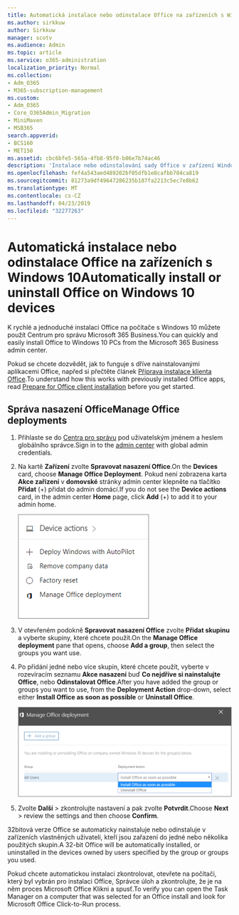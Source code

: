 ```yaml
---
title: Automatická instalace nebo odinstalace Office na zařízeních s Windows 10
ms.author: sirkkuw
author: Sirkkuw
manager: scotv
ms.audience: Admin
ms.topic: article
ms.service: o365-administration
localization_priority: Normal
ms.collection:
- Adm_O365
- M365-subscription-management
ms.custom:
- Adm_O365
- Core_O365Admin_Migration
- MiniMaven
- MSB365
search.appverid:
- BCS160
- MET150
ms.assetid: cbc6bfe5-565a-4fb8-95f0-b06e7b74ac46
description: 'Instalace nebo odinstalování sady Office v zařízení Windows 10 z středisku pro správce Microsoft 365 Business. '
ms.openlocfilehash: fef4a543aed489202bf05dfb1e8cafbb784ca819
ms.sourcegitcommit: 81273a9df49647286235b187fa2213c5ec7e8b62
ms.translationtype: MT
ms.contentlocale: cs-CZ
ms.lasthandoff: 04/23/2019
ms.locfileid: "32277263"
---
```

# <a name="automatically-install-or-uninstall-office-on-windows-10-devices"></a><span data-ttu-id="9a033-103">Automatická instalace nebo odinstalace Office na zařízeních s Windows 10</span><span class="sxs-lookup"><span data-stu-id="9a033-103">Automatically install or uninstall Office on Windows 10 devices</span></span>

<span data-ttu-id="9a033-104">K rychlé a jednoduché instalaci Office na počítače s Windows 10 můžete použít Centrum pro správu Microsoft 365 Business.</span><span class="sxs-lookup"><span data-stu-id="9a033-104">You can quickly and easily install Office to Windows 10 PCs from the Microsoft 365 Business admin center.</span></span>
  
<span data-ttu-id="9a033-105">Pokud se chcete dozvědět, jak to funguje s dříve nainstalovanými aplikacemi Office, napřed si přečtěte článek [Příprava instalace klienta Office](prepare-for-office-client-deployment.md).</span><span class="sxs-lookup"><span data-stu-id="9a033-105">To understand how this works with previously installed Office apps, read [Prepare for Office client installation](prepare-for-office-client-deployment.md) before you get started.</span></span> 
  
## <a name="manage-office-deployments"></a><span data-ttu-id="9a033-106">Správa nasazení Office</span><span class="sxs-lookup"><span data-stu-id="9a033-106">Manage Office deployments</span></span>

1. <span data-ttu-id="9a033-107">Přihlaste se do [Centra pro správu](https://aka.ms/bcsportal) pod uživatelským jménem a heslem globálního správce.</span><span class="sxs-lookup"><span data-stu-id="9a033-107">Sign in to the [admin center](https://aka.ms/bcsportal) with global admin credentials.</span></span> 
    
2. <span data-ttu-id="9a033-108">Na kartě **Zařízení** zvolte **Spravovat nasazení Office**.</span><span class="sxs-lookup"><span data-stu-id="9a033-108">On the **Devices** card, choose **Manage Office Deployment**.</span></span>
      <span data-ttu-id="9a033-109">Pokud není zobrazena karta **Akce zařízení** v **domovské** stránky admin center klepněte na tlačítko **Přidat** (+) přidat do admin domácí.</span><span class="sxs-lookup"><span data-stu-id="9a033-109">If you do not see the **Device actions** card, in the admin center **Home** page, click **Add** (+) to add it to your admin home.</span></span>
    
    ![Screenshot of the Devices card in the admin center](media/9982e784-dbf9-4a76-a159-bb3e2e5aa23f.png)
  
3. <span data-ttu-id="9a033-111">V otevřeném podokně **Spravovat nasazení Office** zvolte **Přidat skupinu** a vyberte skupiny, které chcete použít.</span><span class="sxs-lookup"><span data-stu-id="9a033-111">On the **Manage Office deployment** pane that opens, choose **Add a group**, then select the groups you want use.</span></span>
    
4. <span data-ttu-id="9a033-112">Po přidání jedné nebo více skupin, které chcete použít, vyberte v rozevíracím seznamu **Akce nasazení** buď **Co nejdříve si nainstalujte Office**, nebo **Odinstalovat Office**.</span><span class="sxs-lookup"><span data-stu-id="9a033-112">After you have added the group or groups you want to use, from the **Deployment Action** drop-down, select either **Install Office as soon as possible** or **Uninstall Office**.</span></span>
    
    ![In the Manage Office deployment pane, choose either Install Office as soon as possible, or Uninstall Office.](media/00f24a61-1848-40c0-b037-78d726c7d757.png)
  
5. <span data-ttu-id="9a033-114">Zvolte **Další** \> zkontrolujte nastavení a pak zvolte **Potvrdit**.</span><span class="sxs-lookup"><span data-stu-id="9a033-114">Choose **Next** \> review the settings and then choose **Confirm**.</span></span>
    
<span data-ttu-id="9a033-115">32bitová verze Office se automaticky nainstaluje nebo odinstaluje v zařízeních vlastněných uživateli, kteří jsou zařazení do jedné nebo několika použitých skupin.</span><span class="sxs-lookup"><span data-stu-id="9a033-115">A 32-bit Office will be automatically installed, or uninstalled in the devices owned by users specified by the group or groups you used.</span></span>
  
<span data-ttu-id="9a033-116">Pokud chcete automatickou instalaci zkontrolovat, otevřete na počítači, který byl vybrán pro instalaci Office, Správce úloh a zkontrolujte, že je na něm proces Microsoft Office Klikni a spusť.</span><span class="sxs-lookup"><span data-stu-id="9a033-116">To verify you can open the Task Manager on a computer that was selected for an Office install and look for Microsoft Office Click-to-Run process.</span></span>
  


